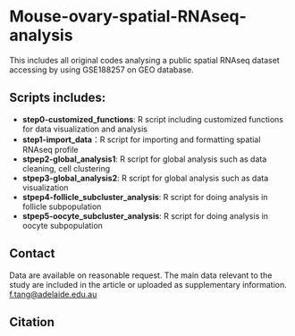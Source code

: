 # Mouse-ovary-spatial-RNAseq-analysis

This includes all original codes analysing a public spatial RNAseq dataset accessing by using GSE188257 on GEO database.

## Scripts includes:
- **step0-customized_functions**: R script including customized functions for data visualization and analysis
- **step1-import_data**：R script for importing and formatting spatial RNAseq profile
- **stpep2-global_analysis1**: R script for global analysis such as data cleaning, cell clustering
- **stpep3-global_analysis2**: R script for global analysis such as data visualization
- **stpep4-follicle_subcluster_analysis**: R script for doing analysis in follicle subpopulation
- **stpep5-oocyte_subcluster_analysis**: R script for doing analysis in oocyte subpopulation

## Contact
Data are available on reasonable request. The main data relevant to the study are included in the article or uploaded as supplementary information.
f.tang@adelaide.edu.au

## Citation
